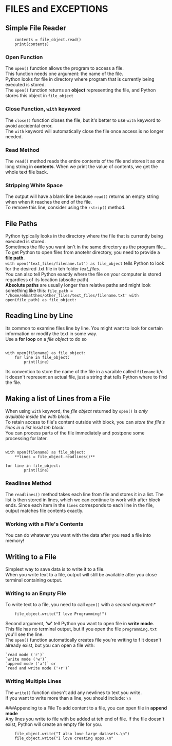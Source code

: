 # FILES and EXCEPTIONS

## Simple File Reader 
```with open('sample_file.txt') as file_object:
    contents = file_object.read()
    print(contents)
```

### Open Function 
The `open()` function allows the program to access a file.</br>
This function needs one argument: the name of the file. </br>
Python looks for file in directory where program that is currently being executed is stored. </br>
The `open()` function returns an **object** representing the file, and Python stores this object in `file_object` </br>

### Close Function, `with` keyword 
The `close()` function closes the file, but it's better to use `with` keyword to avoid accidental error. <br>
The `with` keyword will automatically close the file once access is no longer needed. 

### Read Method 
The `read()` method reads the entire contents of the file and stores it as one long string in **contents**. When we print the value of contents, we get the whole text file back. 

### Stripping White Space 
The output will have a blank line because `read()` returns an empty string when when it reaches the end of the file.</br>
To remove this line, consider using the `rstrip()` method. 

## File Paths 
Python typically looks in the directory where the file that is currently being executed is stored.</br>
Sometimes the file you want isn't in the same directory as the program file... </br>
To get Python to open files from anotehr directory, you need to provide a **file path**. </br>
`with open('text_files/filename.txt') as file_object` tells Python to look for the desired .txt file in teh folder *text_files*. </br>
You can also tell Python exactly where the file on your computer is stored  regardless of its location (absolte path)</br>
**Absolute paths** are usually longer than relative paths and might look something like this: `file_path = '/home/ehmatthes/other_files/text_files/filename.txt' with open(file_path) as file_object:`

## Reading Line by Line
Its common to examine files line by line. You might want to look for certain information or modify the text in some way. </br>
Use a **for loop** on a *file object* to do so</br>
``` filename = 'pi_digits.txt' 

with open(filename) as file_object:
    for line in file_object:
        print(line)
```

Its convention to store the name of the file in a varaible called `filename` b/c it doesn't represent an actual file, just a string that tells Python where to find the file. 

## Making a list of Lines from a File 
When using `with` keyword, the *file object* returned by `open()` is *only available inside the with block.* </br>
To retain access to file's content outside with block, you can *store the file's lines in a list insid teh block.*</br>
You can process parts of the file immediately and postpone some processing for later. </br> 
``` filename = 'pi_digits.txt' 

with open(filename) as file_object:
    **lines = file_object.readlines()**

for line in file_object:
        print(line)
```

### Readlines Method 
The `readlines()` method takes each line from file and stores it in a list. The list is then stored in lines, which we can continue to work with after block ends. Since each item in the `lines` corresponds to each line in the file, output matches file contents exactly. 

### Working with a File's Contents 
You can do whatever you want with the data after you read a file into memory!

## Writing to a File 
Simplest way to save data is to write it to a file. </br>
When you write text to a file, output will still be available after you close terminal containing output. 

### Writing to an Empty File 
To write text to a file, you need to call `open()` with a *second argument*:* 
``` with open(filename, 'w') as file_object:
    file_object.write("I love Programming!")
```
Second argument, **'w'** tell Python you want to open file in **write mode**. </br>
This file has no terminal output, but if you open the file `programming.txt` you'll see the line. </br>
The `open()` function automatically creates file you're writing to f it doesn't already exist, but you can open a file with: </br>
```
`read mode ('r')`
`write mode ('w')`
`append mode ('a')` or 
`read and write mode ('+r')`
```

### Writing Multiple Lines 
The `write()` function doesn't add any newlines to text you write.</br>
If you want to write more than a line, you should include: `\n`

###Appending to a File 
To add content to a file, you can open file in **append mode**</br>
Any lines you write to file with be added at teh end of file. If the file doesn't exist, Python will create an empty file for you. 
``` with open(filename, 'a') as file object:
    file_object.write("I also love large datasets.\n")
    file_object.write("I love creating apps.\n"
```